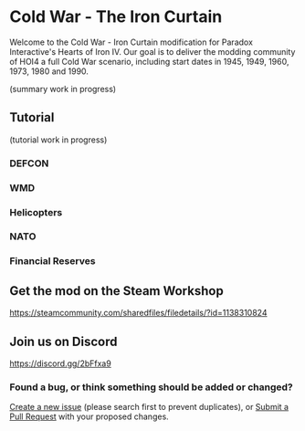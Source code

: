 # Cold War - The Iron Curtain
Welcome to the Cold War - Iron Curtain modification for Paradox Interactive's Hearts of Iron IV.
Our goal is to deliver the modding community of HOI4 a full Cold War scenario, including start dates in 1945, 1949, 1960, 1973, 1980 and 1990. 

(summary work in progress)

## Tutorial
(tutorial work in progress)

### DEFCON

### WMD

### Helicopters

### NATO

### Financial Reserves

## Get the mod on the Steam Workshop
https://steamcommunity.com/sharedfiles/filedetails/?id=1138310824

## Join us on Discord
https://discord.gg/2bFfxa9

### Found a bug, or think something should be added or changed?
[Create a new issue](https://github.com/swf541/Cold-War--The-Iron-Curtain/issues) (please search first to prevent duplicates), or [Submit a Pull Request](https://github.com/swf541/Cold-War--The-Iron-Curtain/pulls) with your proposed changes.
